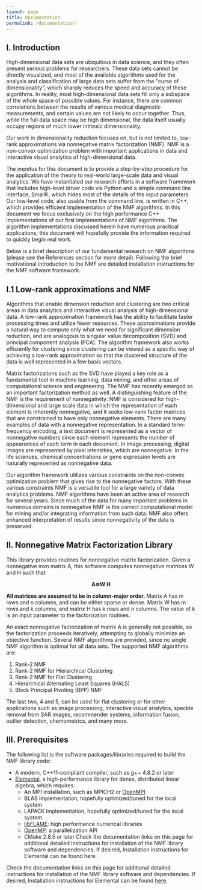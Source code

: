 ```yaml
---
layout: page
title: Documentation
permalink: /documentation/
---
```


I. Introduction
------------------

High-dimensional data sets are ubiquitous in data science, and they often present serious problems for researchers. These data sets cannot be directly visualized, and most of the available algorithms used for the analysis and classification of large data sets suffer from the "curse of dimensionality", which sharply reduces the speed and accuracy of these algorithms. In reality, most high-dimensional data sets fill only a subspace of the whole space of possible values. For instance, there are common correlations between the results of various medical diagnostic measurements, and certain values are not likely to occur together. Thus, while the full data space may be high dimensional, the data itself usually occupy regions of much lower intrinsic dimensionality.

Our work in dimensionality reduction focuses on, but is not limited to, low-rank approximations via nonnegative matrix factorization (NMF). NMF is a non-convex optimization problem with important applications in data and interactive visual analytics of high-dimensional data. 

The impetus for this document is to provide a step-by-step procedure for the application of the theory to real-world large-scale data and visual analytics. We have instantiated our research efforts in a software framework that includes high-level driver code via Python and a simple command line interface, SmallK, which hides most of the details of the input parameters. Our low-level code, also usable from the command line, is written in C++, which provides efficient implementation of the NMF algorithms. In this document we focus exclusively on the high performance C++ implementations of our first implementations of NMF algorithms. The algorithm implementations discussed herein have numerous practical applications; this document will hopefully provide the information required to quickly begin real work.

Below is a brief description of our fundamental research on NMF algorithms (please see the References section for more detail). Following the brief motivational introduction to the NMF are detailed installation instructions for the NMF software framework.

I.1 Low-rank approximations and NMF
------------------

Algorithms that enable dimension reduction and clustering are two critical areas in data analytics and interactive visual analysis of high-dimensional data. A low-rank approximation framework has the ability to facilitate faster processing times and utilize fewer resources. These approximations provide a natural way to compute only what we need for significant dimension reduction, and are analogous to singular value decomposition (SVD) and principal component analysis (PCA). The algorithm framework also works efficiently for clustering since clustering can be viewed as a specific way of achieving a low-rank approximation so that the clustered structure of the data is well represented in a few basis vectors. 

Matrix factorizations such as the SVD have played a key role as a fundamental tool in machine learning, data mining, and other areas of computational science and engineering. The NMF has recently emerged as an important factorization method as well. A distinguishing feature of the NMF is the requirement of nonnegativity: NMF is considered for high-dimensional and large scale data in which the representation of each element is inherently nonnegative, and it seeks low-rank factor matrices that are constrained to have only nonnegative elements. There are many examples of data with a nonnegative representation. In a standard term-frequency encoding, a text document is represented as a vector of nonnegative numbers since each element represents the number of appearances of each term in each document. In image processing, digital images are represented by pixel intensities, which are nonnegative. In the life sciences, chemical concentrations or gene expression levels are naturally represented as nonnegative data.

Our algorithm framework utilizes various constraints on the non-convex optimization problem that gives rise to the nonnegative factors. With these various constraints NMF is a versatile tool for a large variety of data analytics problems. NMF algorithms have been an active area of research for several years. Since much of the data for many important problems in numerous domains is nonnegative NMF is the correct computational model for mining and/or integrating information from such data. NMF also offers enhanced interpretation of results since nonnegativity of the data is preserved.

II. Nonnegative Matrix Factorization Library
------------------

This library provides routines for nonnegative matrix factorization. Given a nonnegative mxn matrix A, this software computes nonnegative matrices W and H such that

<p style="text-align: center; font-weight: bold;">A&cong;W H</p>

**All matrices are assumed to be in column-major order.** Matrix A has m rows and n columns, and can be either sparse or dense. Matrix W has m rows and k columns, and matrix H has k rows and n columns. The value of k is an input parameter to the factorization routines.

An exact nonnegative factorization of matrix A is generally not possible, so the factorization proceeds iteratively, attempting to globally minimize an objective function. Several NMF algorithms are provided, since no single NMF algorithm is optimal for all data sets. The supported NMF algorithms are:

1. Rank-2 NMF
2. Rank-2 NMF for Hierarchical Clustering
3. Rank-2 NMF for Flat Clustering
4. Hierarchical Alternating Least Squares (HALS)
5. Block Principal Pivoting (BPP) NMF

The last two, 4 and 5, can be used for flat clustering or for other applications such as image processing, interactive visual analytics, speckle removal from SAR images, recommender systems, information fusion, outlier detection, chemometrics, and many more. 

III. Prerequisites
------------------

The following list is the software packages/libraries required to build the NMF library code:

* A modern, C++11-compliant compiler, such as g++ 4.8.2 or later
* [Elemental](http://libelemental.org/), a high-performance library for dense, distributed linear algebra, which requires:
  * An MPI installation, such as MPICH2 or [OpenMPI](http://www.open-mpi.org/software/ompi/v1.6/)
  * BLAS implementation, hopefully optimized/tuned for the local system
  * LAPACK implementation, hopefully optimized/tuned for the local system
  * [libFLAME](http://www.cs.utexas.edu/~flame/web/libFLAME.html): high performance numerical libraries
  * [OpenMP](http://openmp.org/wp/): a parallelization API
  * CMake 2.8.5 or later
Check the documentation links on this page for additional detailed instructions for installation of the NMF library software and dependencies. If desired, Installation instructions for Elemental can be found here.

Check the documentation links on this page for additional detailed instructions for installation of the NMF library software and dependencies. If desired, Installation instructions for Elemental can be found [here](http://libelemental.org/documentation/0.81/index.html).